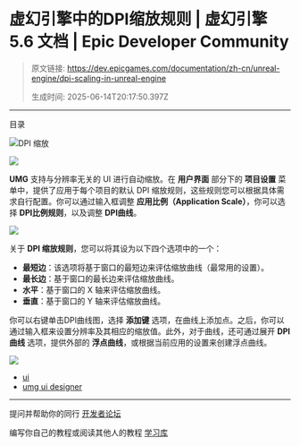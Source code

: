 # 虚幻引擎中的DPI缩放规则 | 虚幻引擎 5.6 文档 | Epic Developer Community

> 原文链接: https://dev.epicgames.com/documentation/zh-cn/unreal-engine/dpi-scaling-in-unreal-engine
> 
> 生成时间: 2025-06-14T20:17:50.397Z

---

目录

![DPI 缩放](https://dev.epicgames.com/community/api/documentation/image/9c6734bd-e1b4-42d4-8e78-0d7e5be3413b?resizing_type=fill&width=1920&height=335)

![](https://d1iv7db44yhgxn.cloudfront.net/documentation/images/bdf3eaa4-099c-4929-bae8-1745a672ddb2/dpiscaling.png)

**UMG** 支持与分辨率无关的 UI 进行自动缩放。在 **用户界面** 部分下的 **项目设置** 菜单中，提供了应用于每个项目的默认 DPI 缩放规则，这些规则您可以根据具体需求自行配置。你可以通过输入框调整 **应用比例（Application Scale）**，你可以选择 **DPI比例规则**，以及调整 **DPI曲线**。

![](https://d1iv7db44yhgxn.cloudfront.net/documentation/images/28c9cb12-e494-42e9-8fb1-beaf3fc00d69/projectsettings.png)

关于 **DPI 缩放规则**，您可以将其设为以下四个选项中的一个：

-   **最短边**：该选项将基于窗口的最短边来评估缩放曲线（最常用的设置）。
-   **最长边**：基于窗口的最长边来评估缩放曲线。
-   **水平**：基于窗口的 X 轴来评估缩放曲线。
-   **垂直**：基于窗口的 Y 轴来评估缩放曲线。

你可以右键单击DPI曲线图，选择 **添加键** 选项，在曲线上添加点。之后，你可以通过输入框来设置分辨率及其相应的缩放值。此外，对于曲线，还可通过展开 **DPI 曲线** 选项，提供外部的 **浮点曲线**，或根据当前应用的设置来创建浮点曲线。

![](https://d1iv7db44yhgxn.cloudfront.net/documentation/images/fc141e3c-2808-4e29-8a6c-4cfd5920a128/externalcurve.png)

-   [ui](https://dev.epicgames.com/community/search?query=ui)
-   [umg ui designer](https://dev.epicgames.com/community/search?query=umg%20ui%20designer)

* * *

提问并帮助你的同行 [开发者论坛](https://forums.unrealengine.com/categories?tag=unreal-engine)

编写你自己的教程或阅读其他人的教程 [学习库](https://dev.epicgames.com/community/unreal-engine/learning)